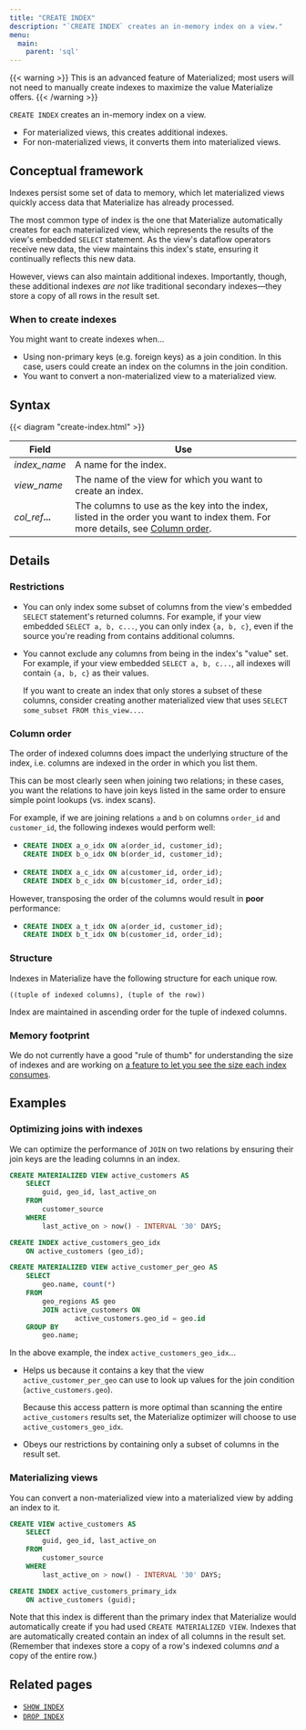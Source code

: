 ```yaml
---
title: "CREATE INDEX"
description: "`CREATE INDEX` creates an in-memory index on a view."
menu:
  main:
    parent: 'sql'
---
```


{{< warning >}}
This is an advanced feature of Materialized; most users will not
need to manually create indexes to maximize the value Materialize offers.
{{< /warning >}}

`CREATE INDEX` creates an in-memory index on a view.

- For materialized views, this creates additional indexes.
- For non-materialized views, it converts them into materialized views.

## Conceptual framework

Indexes persist some set of data to memory, which let materialized views quickly
access data that Materialize has already processed.

The most common type of index is the one that Materialize automatically creates
for each materialized view, which represents the results of the view's embedded
`SELECT` statement. As the view's dataflow operators receive new data, the view
maintains this index's state, ensuring it continually reflects this new data.

However, views can also maintain additional indexes. Importantly, though, these
additional indexes _are not_ like traditional secondary indexes&mdash;they store
a copy of all rows in the result set.

### When to create indexes

You might want to create indexes when...

- Using non-primary keys (e.g. foreign keys) as a join condition. In this case,
  users could create an index on the columns in the join condition.
- You want to convert a non-materialized view to a materialized view.

## Syntax

{{< diagram "create-index.html" >}}

Field | Use
------|-----
_index&lowbar;name_ | A name for the index.
_view&lowbar;name_ | The name of the view for which you want to create an index.
_col&lowbar;ref_**...** | The columns to use as the key into the index, listed in the order you want to index them. For more details, see [Column order](#column-order).

## Details

### Restrictions

- You can only index some subset of columns from the view's embedded `SELECT`
  statement's returned columns. For example, if your view embedded `SELECT a, b,
  c...`, you can only index `{a, b, c}`, even if the source you're reading from
  contains additional columns.

- You cannot exclude any columns from being in the index's "value" set. For
  example, if your view embedded `SELECT a, b, c...`, all indexes will contain
  `{a, b, c}` as their values.

    If you want to create an index that only stores a subset of these columns,
    consider creating another materialized view that uses `SELECT some_subset
    FROM this_view...`.

### Column order

The order of indexed columns does impact the underlying structure of the index,
i.e. columns are indexed in the order in which you list them.

This can be most clearly seen when joining two relations; in these cases, you
want the relations to have join keys listed in the same order to ensure simple
point lookups (vs. index scans).

For example, if we are joining relations `a` and `b` on columns `order_id` and
`customer_id`, the following indexes would perform well:

-    ```sql
     CREATE INDEX a_o_idx ON a(order_id, customer_id);
     CREATE INDEX b_o_idx ON b(order_id, customer_id);
     ```

-   ```sql
    CREATE INDEX a_c_idx ON a(customer_id, order_id);
    CREATE INDEX b_c_idx ON b(customer_id, order_id);
    ```

However, transposing the order of the columns would result in **poor**
performance:

-    ```sql
     CREATE INDEX a_t_idx ON a(order_id, customer_id);
     CREATE INDEX b_t_idx ON b(customer_id, order_id);
     ```

### Structure

Indexes in Materialize have the following structure for each unique row.

```nofmt
((tuple of indexed columns), (tuple of the row))
```

Index are maintained in ascending order for the tuple of indexed columns.

### Memory footprint

We do not currently have a good "rule of thumb" for understanding the size of
indexes and are working on [a feature to let you see the size each index
consumes](https://github.com/MaterializeInc/materialize/issues/1532).

## Examples

### Optimizing joins with indexes

We can optimize the performance of `JOIN` on two relations by ensuring their
join keys are the leading columns in an index.

```sql
CREATE MATERIALIZED VIEW active_customers AS
	SELECT
		guid, geo_id, last_active_on
	FROM
		customer_source
	WHERE
		last_active_on > now() - INTERVAL '30' DAYS;

CREATE INDEX active_customers_geo_idx
	ON active_customers (geo_id);

CREATE MATERIALIZED VIEW active_customer_per_geo AS
	SELECT
		geo.name, count(*)
	FROM
		geo_regions AS geo
		JOIN active_customers ON
				active_customers.geo_id = geo.id
	GROUP BY
		geo.name;
```

In the above example, the index `active_customers_geo_idx`...

- Helps us because it contains a key that the view `active_customer_per_geo` can
use to look up values for the join condition (`active_customers.geo`).

    Because this access pattern is more optimal than scanning the entire
    `active_customers` results set, the Materialize optimizer will choose to use
    `active_customers_geo_idx`.

- Obeys our restrictions by containing only a subset of columns in the result
set.

### Materializing views

You can convert a non-materialized view into a materialized view by adding an
index to it.

```sql
CREATE VIEW active_customers AS
	SELECT
		guid, geo_id, last_active_on
	FROM
		customer_source
	WHERE
		last_active_on > now() - INTERVAL '30' DAYS;

CREATE INDEX active_customers_primary_idx
	ON active_customers (guid);
```

Note that this index is different than the primary index that Materialize would
automatically create if you had used `CREATE MATERIALIZED VIEW`. Indexes that
are automatically created contain an index of all columns in the result set.
(Remember that indexes store a copy of a row's indexed columns _and_ a copy of
the entire row.)

## Related pages

- [`SHOW INDEX`](../show-index)
- [`DROP INDEX`](../drop-index)
